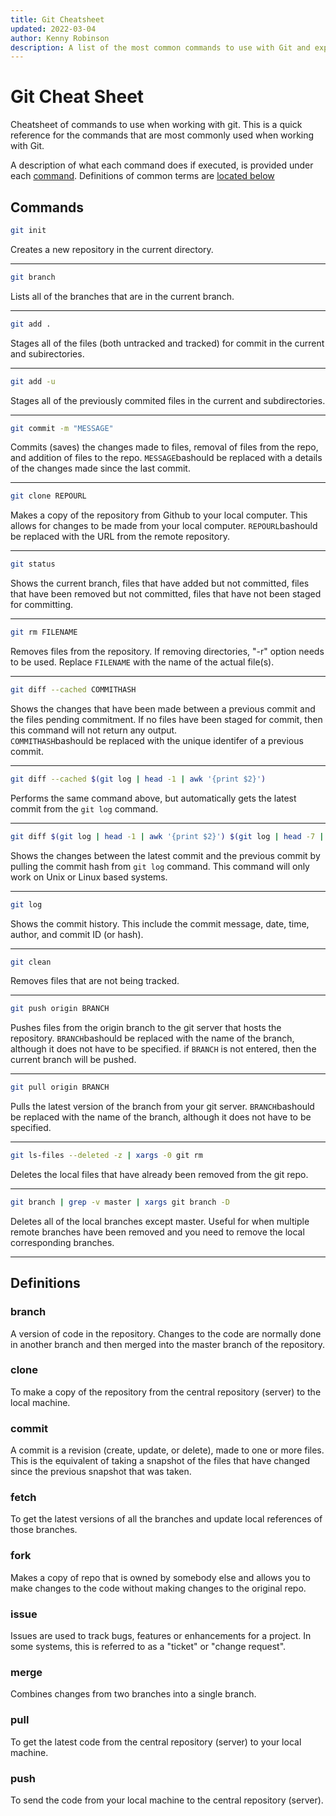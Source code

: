 ```yaml
---
title: Git Cheatsheet
updated: 2022-03-04
author: Kenny Robinson
description: A list of the most common commands to use with Git and explaination of each.
---
```


# Git Cheat Sheet

Cheatsheet of commands to use when working with git. This is a quick reference for the commands that 
are most commonly used when working with Git.

A description of what each command does if executed, is provided under each [command](#commands). 
Definitions of common terms are [located below](#definitions)

## Commands

```bash
git init
```
Creates a new repository in the current directory. 

---

```bash
git branch
```
Lists all of the branches that are in the current branch. 

---

```bash
git add .
```
Stages all of the files (both untracked and tracked) for commit in the current and subirectories.

---

```bash
git add -u
```
Stages all of the previously commited files in the current and subdirectories.

---

```bash
git commit -m "MESSAGE"
```
Commits (saves) the changes made to files, removal of files from the repo, and addition of files to the repo. 
```MESSAGE```bashould be replaced with a details of the changes made since the last commit.

---

```bash
git clone REPOURL
```
Makes a copy of the repository from Github to your local computer. This allows for changes to be made 
from your local computer. ```REPOURL```bashould be replaced with the URL from the remote repository.

---

```bash
git status
```
Shows the current branch, files that have added but not committed, files that have been removed but not 
committed, files that have not been staged for committing. 

---

```bash
git rm FILENAME
```
Removes files from the repository. If removing directories, "-r" option needs to be used. Replace 
```FILENAME``` with the name of the actual file(s). 

---

```bash
git diff --cached COMMITHASH
```
Shows the changes that have been made between a previous commit and the files pending commitment. 
If no files have been staged for commit, then this command will not return any output.  
```COMMITHASH```bashould be replaced with the unique identifer of a previous commit.

---

```bash
git diff --cached $(git log | head -1 | awk '{print $2}')
```
Performs the same command above, but automatically gets the latest commit from the ```git log``` 
command.

---

```bash
git diff $(git log | head -1 | awk '{print $2}') $(git log | head -7 | tail -1 | awk '{print $2}')
```
Shows the changes between the latest commit and the previous commit by pulling the commit hash from 
```git log``` command.  This command will only work on Unix or Linux based systems.

---

```bash
git log
```
Shows the commit history. This include the commit message, date, time, author, and commit ID (or hash). 

---

```bash
git clean
```
Removes files that are not being tracked.

---

```bash
git push origin BRANCH
```
Pushes files from the origin branch to the git server that hosts the repository.  ```BRANCH```bashould 
be replaced with the name of the branch, although it does not have to be specified. if ```BRANCH``` is 
not entered, then the current branch will be pushed.

---

```bash
git pull origin BRANCH
```
Pulls the latest version of the branch from your git server. ```BRANCH```bashould be replaced with the 
name of the branch, although it does not have to be specified.

---

```bash
git ls-files --deleted -z | xargs -0 git rm
```
Deletes the local files that have already been removed from the git repo.

---

```bash
git branch | grep -v master | xargs git branch -D 
```

Deletes all of the local branches except master. Useful for when multiple remote branches have been removed 
and you need to remove the local corresponding branches.

---

## Definitions

### branch

A version of code in the repository. Changes to the code are normally done in another branch and then 
merged into the master branch of the repository.

### clone 

To make a copy of the repository from the central repository (server) to the local machine.

### commit

A commit is a revision (create, update, or delete), made to one or more files. This is the equivalent
of taking a snapshot of the files that have changed since the previous snapshot that was taken.

### fetch

To get the latest versions of all the branches and update local references of those branches.

### fork

Makes a copy of repo that is owned by somebody else and allows you to make changes to the code without 
making changes to the original repo.

### issue

Issues are used to track bugs, features or enhancements for a project. In some systems, this is 
referred to as a "ticket" or "change request".

### merge

Combines changes from two branches into a single branch.

### pull 

To get the latest code from the central repository (server) to your local machine.

### push

To send the code from your local machine to the central repository (server).
